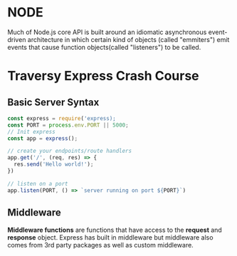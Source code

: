 # NODE

Much of Node.js core API is built around an idiomatic asynchronous event-driven architecture in which certain kind of objects (called "emmiters") emit events that cause function objects(called "listeners") to be called.

# Traversy Express Crash Course

## Basic Server Syntax

```javascript
const express = require('express);
const PORT = process.env.PORT || 5000;
// Init express
const app = express();

// create your endpoints/route handlers
app.get('/', (req, res) => {
  res.send('Hello world!');
})

// listen on a port
app.listen(PORT, () => `server running on port ${PORT}`)
```

## Middleware

**Middleware functions** are functions that have access to the **request** and **response** object. Express has built in middleware but middleware also comes from 3rd party packages as well as custom middleware.
